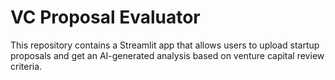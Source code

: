 
# VC Proposal Evaluator

This repository contains a Streamlit app that allows users to upload startup proposals and get an AI-generated analysis based on venture capital review criteria.
